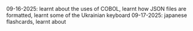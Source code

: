 09-16-2025: learnt about the uses of COBOL, learnt how JSON files are formatted, learnt some of the Ukrainian keyboard
09-17-2025: japanese flashcards, learnt about 